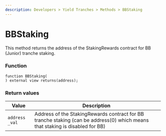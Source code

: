 ```yaml
---
description: Developers > Yield Tranches > Methods > BBStaking
---
```


# BBStaking

This method returns the address of the StakingRewards contract for BB (Junior) tranche staking.

### Function

```solidity
function BBStaking(
) external view returns(address);
```

### Return values

| Value          | Description                                                                                                                   |
| -------------- | ----------------------------------------------------------------------------------------------------------------------------- |
| `address _val` | Address of the StakingRewards contract for BB tranche staking (can be address(0) which means that staking is disabled for BB) |
